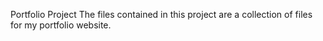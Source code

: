 Portfolio Project
The files contained in this project are a collection of files for my portfolio website.
